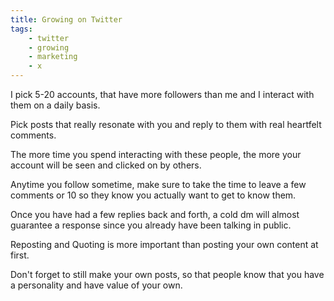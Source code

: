 ```yaml
---
title: Growing on Twitter
tags:
    - twitter 
    - growing
    - marketing
    - x
---
```

I pick 5-20 accounts, that have more followers than me and I interact with them on a daily basis. 

Pick posts that really resonate with you and reply to them with real heartfelt comments. 

The more time you spend interacting with these people, the more your account will be seen and clicked on by others. 

Anytime you follow sometime, make sure to take the time to leave a few comments or 10 so they know you actually want to get to know them. 

Once you have had a few replies back and forth, a cold dm will almost guarantee a response since you already have been talking in public. 

Reposting and Quoting is more important than posting your own content at first. 

Don't forget to still make your own posts, so that people know that you have a personality and have value of your own.

